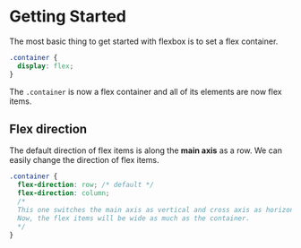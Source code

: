 # Getting Started
The most basic thing to get started with flexbox is to set a flex container.

```css
.container {
  display: flex; 
}
```
The `.container` is now a flex container and all of its elements are now flex items.

## Flex direction
The default direction of flex items is along the **main axis** as a row. We can easily change the direction of flex items.

```css
.container {
  flex-direction: row; /* default */
  flex-direction: column;
  /* 
  This one switches the main axis as vertical and cross axis as horizontal. 
  Now, the flex items will be wide as much as the container.
  */
}
```

